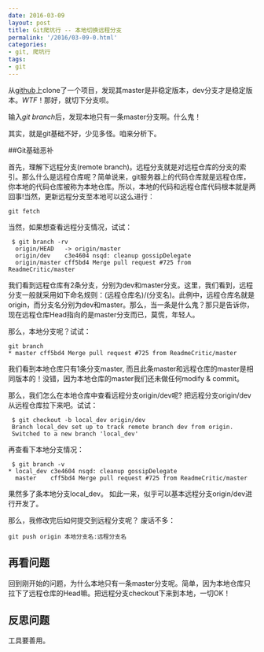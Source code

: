 ```yaml
---
date: 2016-03-09
layout: post
title: Git爬坑行 -- 本地切换远程分支
permalink: '/2016/03-09-0.html'
categories:
- git, 爬坑行 
tags:
- git
---
```



从[github](www.github.com)上clone了一个项目，发现其master是非稳定版本，dev分支才是稳定版本。*WTF*！那好，就切下分支呗。

输入*git branch*后，发现本地只有一条master分支啊。什么鬼！

其实，就是git基础不好，少见多怪。咱来分析下。

##Git基础恶补

首先，理解下远程分支(remote branch)。远程分支就是对远程仓库的分支的索引。那么什么是远程仓库呢？简单说来，git服务器上的代码仓库就是远程仓库，你本地的代码仓库被称为本地仓库。所以，本地的代码和远程仓库代码根本就是两回事!当然，更新远程分支至本地可以这么进行：

	git fetch

当然，如果想查看远程分支情况，试试：

	 $ git branch -rv
	  origin/HEAD   -> origin/master
	  origin/dev    c3e4604 nsqd: cleanup gossipDelegate
	  origin/master cff5bd4 Merge pull request #725 from ReadmeCritic/master

我们看到远程仓库有2条分支，分别为dev和master分支。这里，我们看到，远程分支一般就采用如下命名规则：(远程仓库名)/(分支名)。此例中，远程仓库名就是origin，而分支名分别为dev和master。那么，当一条是什么鬼？那只是告诉你，现在远程仓库Head指向的是master分支而已，莫慌，年轻人。

那么，本地分支呢？试试：

	git branch
	* master cff5bd4 Merge pull request #725 from ReadmeCritic/master

我们看到本地仓库只有1条分支master, 而且此条master和远程仓库的master是相同版本的！没错，因为本地仓库的master我们还未做任何modify & commit。

那么，我们怎么在本地仓库中查看远程分支origin/dev呢? 把远程分支origin/dev从远程仓库拉下来吧。试试：

	 $ git checkout -b local_dev origin/dev
	 Branch local_dev set up to track remote branch dev from origin.
	 Switched to a new branch 'local_dev'

再查看下本地分支情况：
	
	 $ git branch -v
	* local_dev c3e4604 nsqd: cleanup gossipDelegate
	  master    cff5bd4 Merge pull request #725 from ReadmeCritic/master	

果然多了条本地分支local_dev。 如此一来，似乎可以基本远程分支origin/dev进行开发了。

那么，我修改完后如何提交到远程分支呢？ 废话不多：

	git push origin 本地分支名:远程分支名


## 再看问题

回到刚开始的问题，为什么本地只有一条master分支呢。简单，因为本地仓库只拉下了远程仓库的Head嘛。把远程分支checkout下来到本地，一切OK！


## 反思问题

工具要善用。 